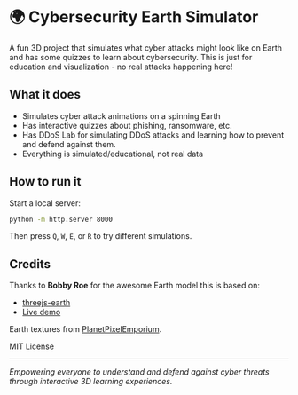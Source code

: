 # 🌍 Cybersecurity Earth Simulator

A fun 3D project that simulates what cyber attacks might look like on Earth and has some quizzes to learn about cybersecurity. This is just for education and visualization - no real attacks happening here!

## What it does

- Simulates cyber attack animations on a spinning Earth
- Has interactive quizzes about phishing, ransomware, etc.
- Has DDoS Lab for simulating DDoS attacks and learning how to prevent and defend against them.
- Everything is simulated/educational, not real data

## How to run it

Start a local server:

```bash
python -m http.server 8000
```

Then press `Q`, `W`, `E`, or `R` to try different simulations.

## Credits

Thanks to **Bobby Roe** for the awesome Earth model this is based on:

- [threejs-earth](https://github.com/bobbyroe/threejs-earth)
- [Live demo](https://bobbyroe.github.io/threejs-earth/)

Earth textures from [PlanetPixelEmporium](http://planetpixelemporium.com/earth.html).

MIT License

---

_Empowering everyone to understand and defend against cyber threats through interactive 3D learning experiences._

